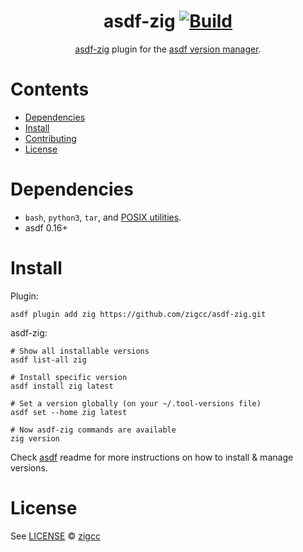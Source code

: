 <div align="center">

# asdf-zig [![Build](https://github.com/zigcc/asdf-zig/actions/workflows/build.yml/badge.svg)](https://github.com/zigcc/asdf-zig/actions/workflows/build.yml)

[asdf-zig](https://github.com/zigcc/asdf-zig) plugin for the [asdf version manager](https://asdf-vm.com).

</div>

# Contents

- [Dependencies](#dependencies)
- [Install](#install)
- [Contributing](#contributing)
- [License](#license)

# Dependencies

- `bash`, `python3`, `tar`, and [POSIX utilities](https://pubs.opengroup.org/onlinepubs/9699919799/idx/utilities.html).
- asdf 0.16+

# Install

Plugin:

```shell
asdf plugin add zig https://github.com/zigcc/asdf-zig.git
```

asdf-zig:

```shell
# Show all installable versions
asdf list-all zig

# Install specific version
asdf install zig latest

# Set a version globally (on your ~/.tool-versions file)
asdf set --home zig latest

# Now asdf-zig commands are available
zig version
```

Check [asdf](https://github.com/asdf-vm/asdf) readme for more instructions on how to
install & manage versions.

# License

See [LICENSE](LICENSE) © [zigcc](https://github.com/zigcc/)
